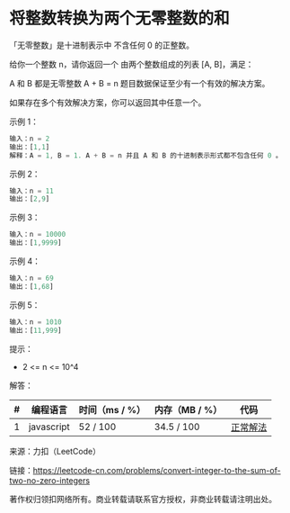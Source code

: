 # 将整数转换为两个无零整数的和

「无零整数」是十进制表示中 不含任何 0 的正整数。

给你一个整数 n，请你返回一个 由两个整数组成的列表 [A, B]，满足：

A 和 B 都是无零整数
A + B = n
题目数据保证至少有一个有效的解决方案。

如果存在多个有效解决方案，你可以返回其中任意一个。

示例 1：

``` javascript
输入：n = 2
输出：[1,1]
解释：A = 1, B = 1. A + B = n 并且 A 和 B 的十进制表示形式都不包含任何 0 。
```

示例 2：

``` javascript
输入：n = 11
输出：[2,9]
```

示例 3：

``` javascript
输入：n = 10000
输出：[1,9999]
```

示例 4：

``` javascript
输入：n = 69
输出：[1,68]
```

示例 5：

``` javascript
输入：n = 1010
输出：[11,999]
```

提示：

- 2 <= n <= 10^4

解答：

**#**|**编程语言**|**时间（ms / %）**|**内存（MB / %）**|**代码**
--|--|--|--|--
1|javascript|52 / 100|34.5 / 100|[正常解法](./javascript/ac_v1.js)

来源：力扣（LeetCode）

链接：https://leetcode-cn.com/problems/convert-integer-to-the-sum-of-two-no-zero-integers

著作权归领扣网络所有。商业转载请联系官方授权，非商业转载请注明出处。
